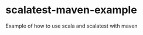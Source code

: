 scalatest-maven-example
=======================

Example of how to use scala and scalatest with maven
